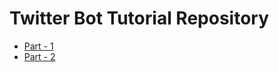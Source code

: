 # Twitter Bot Tutorial Repository

* [Part - 1](http://www.adityathebe.com/blog/make-twitter-bot-node-js-for-beginner/)
* [Part - 2](http://www.adityathebe.com/blog/twitter-bot-node-js-beginners-part-2/)
